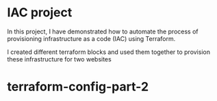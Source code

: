 # IAC project

In this project, I have demonstrated how to automate the process of provisioning infrastructure as a code (IAC) using Terraform.

I created different terraform blocks and used them together to provision these infrastructure for two websites
# terraform-config-part-2
